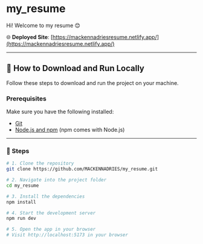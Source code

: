 # my_resume

Hi! Welcome to my resume 😊

🌐 **Deployed Site**: [https://mackennadriesresume.netlify.app/](https://mackennadriesresume.netlify.app/)

---

## 🚀 How to Download and Run Locally

Follow these steps to download and run the project on your machine.

### Prerequisites

Make sure you have the following installed:

- [Git](https://git-scm.com/)
- [Node.js and npm](https://nodejs.org/) (npm comes with Node.js)

---

### 🧾 Steps

```bash
# 1. Clone the repository
git clone https://github.com/MACKENNADRIES/my_resume.git

# 2. Navigate into the project folder
cd my_resume

# 3. Install the dependencies
npm install

# 4. Start the development server
npm run dev

# 5. Open the app in your browser
# Visit http://localhost:5173 in your browser
